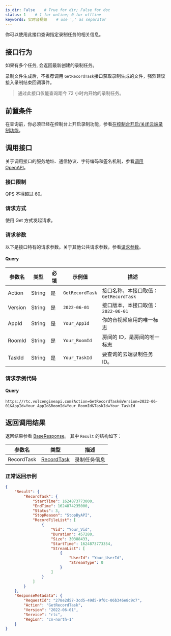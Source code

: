 ```yaml
---
is_dir: False    # True for dir; False for doc
status: 1    # 1 for online; 0 for offline
keywords: 实时音视频    # use ',' as separator
---
```


你可以使用此接口查询指定录制任务的相关信息。

## 接口行为

如果有多个任务, 会返回最新创建的录制任务。

录制文件生成后，不推荐调用 `GetRecordTask`接口获取录制生成的文件，强烈建议接入录制结束回调事件。

> 通过此接口仅能查询距今 72 小时内开始的录制任务。

## 前置条件

在查询前，你必须已经在控制台上开启录制功能，参看[在控制台开启/关闭云端录制功能](69819)。

## 调用接口

关于调用接口的服务地址、通信协议、字符编码和签名机制，参看[调用 OpenAPI](69828)。
### 接口限制

QPS 不得超过 60。

### 请求方式

使用 Get 方式发起请求。

### 请求参数

以下是接口特有的请求参数。关于其他公共请求参数，参看[请求参数](69828.md#requestparameters)。

#### Query

|  **参数名**  |  **类型**  |  **必填**  |  **示例值**  |  **描述**  |
| --- | --- | --- | --- | --- |
| Action | String | 是 | `GetRecordTask` | 接口名称，本接口取值：`GetRecordTask` |
| Version | String | 是 | `2022-06-01` | 接口版本，本接口取值：`2022-06-01`  |
| AppId | String | 是 | `Your_AppId` | 你的音视频应用的唯一标志 |
| RoomId | String | 是 | `Your_RoomId` | 房间的 ID，是房间的唯一标志 |
| TaskId | String | 是 | `Your_TaskId` | 要查询的云端录制任务 ID。|


### 请求示例代码

#### Query

```
https://rtc.volcengineapi.com?Action=GetRecordTask&Version=2022-06-01&AppId=Your_AppId&RoomId=Your_RoomId&TaskId=Your_TaskId
```

## 返回调用结果

返回结果参看 [BaseResponse](115995.md#baseresponse)。
其中 `Result` 的结构如下：

|参数名 |类型 |描述 |
|---|---|---|
|RecordTask |[RecordTask](115995.md#recordtask) |录制任务信息 |

### 正常返回示例
```json
{
    "Result": {
        "RecordTask": {
            "StartTime": 1624873773000,
            "EndTime": 1624874235000,
            "Status": 3,
            "StopReason": "StopByAPI",
            "RecordFileList": [
                {
                    "Vid": "Your_Vid",
                    "Duration": 457280,
                    "Size": 30388433,
                    "StartTime": 1624873773354,
                    "StreamList": [
                        {
                            "UserId": "Your_UserId",
                            "StreamType": 0
                        }
                    ]
                }
            ]
        }
    },
    "ResponseMetadata": {
        "RequestId": "278e2d57-3cd5-49d5-9f0c-06b346e8c9c7",
        "Action": "GetRecordTask",
        "Version": "2022-06-01",
        "Service": "rtc",
        "Region": "cn-north-1"
    }
}
```
